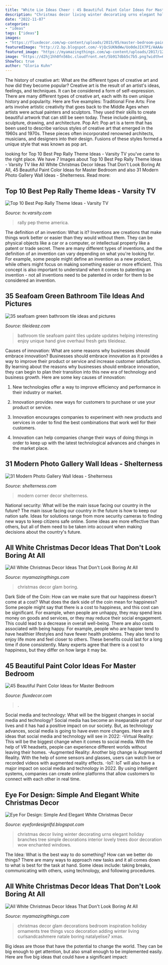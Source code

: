 ```yaml
---
title: "White Lie Ideas Cheer : 45 Beautiful Paint Color Ideas For Master Bedroom"
description: "Christmas decor living winter decorating urns elegant holiday branches tree simple decorations interior lovely trees door decoration wow enchanted windows"
date: "2022-11-07"
categories:
- "ideas"
tags: ["ideas"]
images:
- "https://fluxdecor.com/wp-content/uploads/2015/05/master-bedroom-painting/25-master-bedroom-painting-ideas.jpg"
featuredImage: "http://2.bp.blogspot.com/-VjQcSUKNdWw/Uo0deJIX7PI/AAAAAAAArsQ/bQH3P52obgA/s1600/1459082_540450949372797_42099890_n.jpg"
featured_image: "https://myamazingthings.com/wp-content/uploads/2017/12/white-christmas-decor-2-.jpg"
image: "https://d2hj1hh0fn56bc.cloudfront.net/5b917dbb5c7b5.png?width=680"
ShowToc: true
author: "Gloria Kuhn"
---
```



The history of creative art: What are the different types of creative art and how did they become popular?
Creative art is the result of an artist's ideas, feelings, and techniques. It can be considered a form of self-expression. There are many different types of creative art, each with its own unique history and popularity. Here are five examples:
Traditional Fine Arts: Fine arts involve artistic creativity that goes back to the Middle Ages when artists were actual painters and sculptors. They used their skills to create beautiful artwork that can still be seen today. These include painting, sculpture, drawing, and architecture. Pop Art: Pop art is a term that has been used to describe various styles of creative art that emerged in the 1960s and 1970s. These pieces often incorporated renowned architects, musicians, and designers into their design. Fusions of these styles formed a unique style that was known as pop art.

	

		
looking for Top 10 Best Pep Rally Theme Ideas - Varsity TV you've came to the right place. We have 7 Images about Top 10 Best Pep Rally Theme Ideas - Varsity TV like All White Christmas Decor Ideas That Don&#039;t Look Boring At All, 45 Beautiful Paint Color Ideas for Master Bedroom and also 31 Modern Photo Gallery Wall Ideas - Shelterness. Read more:
		
    
## Top 10 Best Pep Rally Theme Ideas - Varsity TV

<img loading=lazy src="https://d2hj1hh0fn56bc.cloudfront.net/5b917dbb5c7b5.png?width=680" onerror="this.onerror=null;this.src='https://tse4.mm.bing.net/th?id=OIP.vUHIu4GOKcDrXDcLiCFUUwHaEJ&amp;pid=15.1';" alt="Top 10 Best Pep Rally Theme Ideas - Varsity TV">

_Source: tv.varsity.com_

>rally pep theme america. 

	

The definition of an invention: What is it?
Inventions are creations that make things work better or easier than they would without them. They can be physical objects like a car or a computer, or intellectual property like a patent or trade secret. There are many different types of inventions, and the definition of an invention can vary depending on what you're looking for. For example, some people might define an invention as a new product, while others might focus on making something easier or more efficient. This concept is also important to understand when it comes to patenting an invention - not all inventions need to be patented in order for them to be considered an invention.

    
## 35 Seafoam Green Bathroom Tile Ideas And Pictures

<img loading=lazy src="http://www.tileideaz.com/wp-content/uploads/2015/07/8bc75ea46648117ca53a1440586741cc.jpg" onerror="this.onerror=null;this.src='https://tse2.mm.bing.net/th?id=OIP.V93S6XeAb7Gnfc3Lh4P0xwHaLD&amp;pid=15.1';" alt="35 seafoam green bathroom tile ideas and pictures">

_Source: tileideaz.com_

>bathroom tile seafoam paint tiles update updates helping interesting enjoy unique hand give overhaul fresh gets tileideaz. 

	

Causes of innovation: What are some reasons why businesses should embrace innovation?
Businesses should embrace innovation as it provides a way to improve their product or service and increase customer satisfaction. By learning about the reasons why businesses should embrace innovation, they can begin to plan their transition into this new era of technology and business growth. Here are some key causes of innovation:
1. New technologies offer a way to improve efficiency and performance in their industry or market.

2. Innovation provides new ways for customers to purchase or use your product or service.

3. Innovation encourages companies to experiment with new products and services in order to find the best combinations that work well for their customers.

4. Innovation can help companies change their ways of doing things in order to keep up with the latest technological advances and changes in the market place.


    
## 31 Modern Photo Gallery Wall Ideas - Shelterness

<img loading=lazy src="http://i.shelterness.com/2016/05/32-modern-corner-gallery-wall.jpg" onerror="this.onerror=null;this.src='https://tse4.mm.bing.net/th?id=OIP.CNBCWDTmDUjOlQK7gaC0DQHaJ4&amp;pid=15.1';" alt="31 Modern Photo Gallery Wall Ideas - Shelterness">

_Source: shelterness.com_

>modern corner decor shelterness. 

	

National security: What will be the main issue facing our country in the future?
The main issue facing our country in the future is how to keep our nation safe. Ideas for solutions range from more security cameras to finding new ways to keep citizens safe online. Some ideas are more effective than others, but all of them need to be taken into account when making decisions about the country's future.

    
## All White Christmas Decor Ideas That Don&#039;t Look Boring At All

<img loading=lazy src="https://myamazingthings.com/wp-content/uploads/2017/12/white-christmas-decor-3-.jpg" onerror="this.onerror=null;this.src='https://tse4.mm.bing.net/th?id=OIP.9bxOlTBZ5mc9b1YtOj05sAHaLG&amp;pid=15.1';" alt="All White Christmas Decor Ideas That Don&#039;t Look Boring At All">

_Source: myamazingthings.com_

>christmas decor glam boring. 

	

Dark Side of the Coin: How can we make sure that our happiness doesn't come at a cost?
What does the dark side of the coin mean for happiness?
Some people might say that there is a cost to happiness, and this cost can be significant. For example, when people are unhappy, they may spend less money on goods and services, or they may reduce their social engagement. This could lead to a decrease in overall well-being.
There are also costs associated with being happy. For example, people who are happier tend to have healthier lifestyles and have fewer health problems. They also tend to enjoy life more and feel closer to others. These benefits could last for a long time if done consistently.
Many experts agree that there is a cost to happiness, but they differ on how large it may be.

    
## 45 Beautiful Paint Color Ideas For Master Bedroom

<img loading=lazy src="https://fluxdecor.com/wp-content/uploads/2015/05/master-bedroom-painting/25-master-bedroom-painting-ideas.jpg" onerror="this.onerror=null;this.src='https://tse1.mm.bing.net/th?id=OIP.XOwadQMYjtFOTufYBzpgJQHaKo&amp;pid=15.1';" alt="45 Beautiful Paint Color Ideas for Master Bedroom">

_Source: fluxdecor.com_

>. 

	

Social media and technology: What will be the biggest changes in social media and technology?
Social media has become an inseparable part of our lives and it has had a positive impact on our society. But, as technology advances, social media is going to have even more changes. Here are 8 ideas that social media and technology will see in 2022: 
-Virtual Reality: This will be the biggest change when it comes to social media. With the help of VR headsets, people can experience different worlds without leaving their homes. 
-Augmented Reality: Another big change is Augmented Reality. With the help of some sensors and glasses, users can watch live or recorded videos with augmented reality effects. 
-IoT: IoT will also have a major impact on social media and technology in 2022. By using intelligent systems, companies can create online platforms that allow customers to connect with each other in real time.

    
## Eye For Design: Simple And Elegant White Christmas Decor

<img loading=lazy src="http://2.bp.blogspot.com/-VjQcSUKNdWw/Uo0deJIX7PI/AAAAAAAArsQ/bQH3P52obgA/s1600/1459082_540450949372797_42099890_n.jpg" onerror="this.onerror=null;this.src='https://tse1.mm.bing.net/th?id=OIP.r3JzULsSCZxlBZIt3J40dQHaJ4&amp;pid=15.1';" alt="Eye For Design: Simple And Elegant White Christmas Decor">

_Source: eyefordesignlfd.blogspot.com_

>christmas decor living winter decorating urns elegant holiday branches tree simple decorations interior lovely trees door decoration wow enchanted windows. 

	

The Idea: What is the best way to do something?
How can we better do things? There are many ways to approach new tasks and it all comes down to what is best for the task at hand. Some ideas include: taking breaks, communicating with others, using technology, and following procedures.

    
## All White Christmas Decor Ideas That Don&#039;t Look Boring At All

<img loading=lazy src="https://myamazingthings.com/wp-content/uploads/2017/12/white-christmas-decor-2-.jpg" onerror="this.onerror=null;this.src='https://tse2.mm.bing.net/th?id=OIP.7srIjH3ZRCqh1OgZvxhltAHaLG&amp;pid=15.1';" alt="All White Christmas Decor Ideas That Don&#039;t Look Boring At All">

_Source: myamazingthings.com_

>christmas decor glam decorations bedroom inspiration holiday ornaments tree things vsco decoration adding winter living curlsandcashmere natale boring natalyelise7 xmas. 

	

Big ideas are those that have the potential to change the world. They can be big enough to get attention, but also small enough to be implemented easily. Here are five big ideas that could have a significant impact: 


